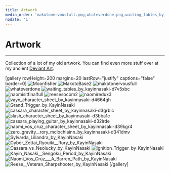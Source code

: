 ```yaml
---
title: Artwork
media_order: 'makotonervousfull.png,whateverdone.png,waiting_tables_by_kayinnasaki-d7v5xbc.png,naomisitfinalfull.png,reesesocom2.jpg,naomiredux3.png,vayn_character_sheet_by_kayinnasaki-d4664gh.png,Grand_Trigger_by_KayinNasaki.jpg,cassara_character_sheet_by_kayinnasaki-d3grbic.png,slash_character_sheet_by_kayinnasaki-d3bba1e.jpg,cassara_playing_guitar_by_kayinnasaki-d32lrde.jpg,naomi_vos_cruz_character_sheet_by_kayinnasaki-d39kgr4.jpg,zero_gravity__rory_mclochlainn_by_kayinnasaki-d341dmv.jpg,Sylvarda_Liliandra_by_KayinNasaki.jpg,Cyber_Zettai_Ryouiki__Rory_by_KayinNasaki.jpg,Cassara_vs_Neolucky_by_KayinNasaki.jpg,Ignition_Trigger_by_KayinNasaki.jpg,Kayin_Nasaki__Sengoku_Period_by_KayinNasaki.jpg,Naomi_Vos_Cruz___A_Barren_Path_by_KayinNasaki.png,Reese__Veteran_Sharpshooter_by_KayinNasaki.jpg'
nodate: '1'
---
```


# Artwork
<hr>

Collection of a lot of my old artwork. You can find even more stuff over at my ancient [Deviant Art](https://www.deviantart.com/kayinnasaki).

[gallery rowHeight=200 margins=20 lastRow="justify" captions="false" border=0]
![Moonfisher](Moonfisher.gif "Moonfisher    .gif")
![MakotoBase2](MakotoBase2.gif "MakotoBase2.gif")
![makotonervousfull](makotonervousfull.png "makotonervousfull")
![whateverdone](whateverdone.png "whateverdone")
![waiting_tables_by_kayinnasaki-d7v5xbc](waiting_tables_by_kayinnasaki-d7v5xbc.png "waiting_tables_by_kayinnasaki-d7v5xbc")
![naomisitfinalfull](naomisitfinalfull.png "naomisitfinalfull")
![reesesocom2](reesesocom2.jpg "reesesocom2")
![naomiredux3](naomiredux3.png "naomiredux3")
![vayn_character_sheet_by_kayinnasaki-d4664gh](vayn_character_sheet_by_kayinnasaki-d4664gh.png "vayn_character_sheet_by_kayinnasaki-d4664gh")
![Grand_Trigger_by_KayinNasaki](Grand_Trigger_by_KayinNasaki.jpg "Grand_Trigger_by_KayinNasaki")
![cassara_character_sheet_by_kayinnasaki-d3grbic](cassara_character_sheet_by_kayinnasaki-d3grbic.png "cassara_character_sheet_by_kayinnasaki-d3grbic")
![slash_character_sheet_by_kayinnasaki-d3bba1e](slash_character_sheet_by_kayinnasaki-d3bba1e.jpg "slash_character_sheet_by_kayinnasaki-d3bba1e")
![cassara_playing_guitar_by_kayinnasaki-d32lrde](cassara_playing_guitar_by_kayinnasaki-d32lrde.jpg "cassara_playing_guitar_by_kayinnasaki-d32lrde")
![naomi_vos_cruz_character_sheet_by_kayinnasaki-d39kgr4](naomi_vos_cruz_character_sheet_by_kayinnasaki-d39kgr4.jpg "naomi_vos_cruz_character_sheet_by_kayinnasaki-d39kgr4")
![zero_gravity__rory_mclochlainn_by_kayinnasaki-d341dmv](zero_gravity__rory_mclochlainn_by_kayinnasaki-d341dmv.jpg "zero_gravity__rory_mclochlainn_by_kayinnasaki-d341dmv")
![Sylvarda_Liliandra_by_KayinNasaki](Sylvarda_Liliandra_by_KayinNasaki.jpg "Sylvarda_Liliandra_by_KayinNasaki")
![Cyber_Zettai_Ryouiki__Rory_by_KayinNasaki](Cyber_Zettai_Ryouiki__Rory_by_KayinNasaki.jpg "Cyber_Zettai_Ryouiki__Rory_by_KayinNasaki")
![Cassara_vs_Neolucky_by_KayinNasaki](Cassara_vs_Neolucky_by_KayinNasaki.jpg "Cassara_vs_Neolucky_by_KayinNasaki")
![Ignition_Trigger_by_KayinNasaki](Ignition_Trigger_by_KayinNasaki.jpg "Ignition_Trigger_by_KayinNasaki")
![Kayin_Nasaki__Sengoku_Period_by_KayinNasaki](Kayin_Nasaki__Sengoku_Period_by_KayinNasaki.jpg "Kayin_Nasaki__Sengoku_Period_by_KayinNasaki")
![Naomi_Vos_Cruz___A_Barren_Path_by_KayinNasaki](Naomi_Vos_Cruz___A_Barren_Path_by_KayinNasaki.png "Naomi_Vos_Cruz___A_Barren_Path_by_KayinNasaki")
![Reese__Veteran_Sharpshooter_by_KayinNasaki](Reese__Veteran_Sharpshooter_by_KayinNasaki.jpg "Reese__Veteran_Sharpshooter_by_KayinNasaki")
[/gallery]